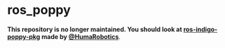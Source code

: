 ros_poppy
=========

**This repository is no longer maintained. You should look at [ros-indigo-poppy-pkg](https://github.com/HumaRobotics/ros-indigo-poppy-pkg) made by [@HumaRobotics](https://github.com/HumaRobotics)**.
